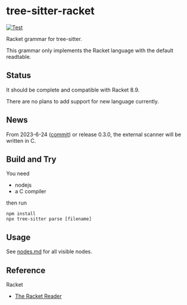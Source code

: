 # tree-sitter-racket

[![Test](https://github.com/6cdh/tree-sitter-racket/actions/workflows/test.yml/badge.svg)](https://github.com/6cdh/tree-sitter-racket/actions/workflows/test.yml)

Racket grammar for tree-sitter.

This grammar only implements the Racket language with the default readtable.

## Status

It should be complete and compatible with Racket 8.9.

There are no plans to add support for new language currently.

## News

From 2023-6-24 ([commit](https://github.com/6cdh/tree-sitter-racket/commit/989c3e631a7f2d87bb6a66a5394870aaeb6c56e7)) or release 0.3.0, the external scanner will be written in C.

## Build and Try

You need

* nodejs
* a C compiler

then run

```shell
npm install
npx tree-sitter parse [filename]
```

## Usage

See [nodes.md](./nodes.md) for all visible nodes.

## Reference

Racket

- [The Racket Reader](https://docs.racket-lang.org/reference/reader.html)

